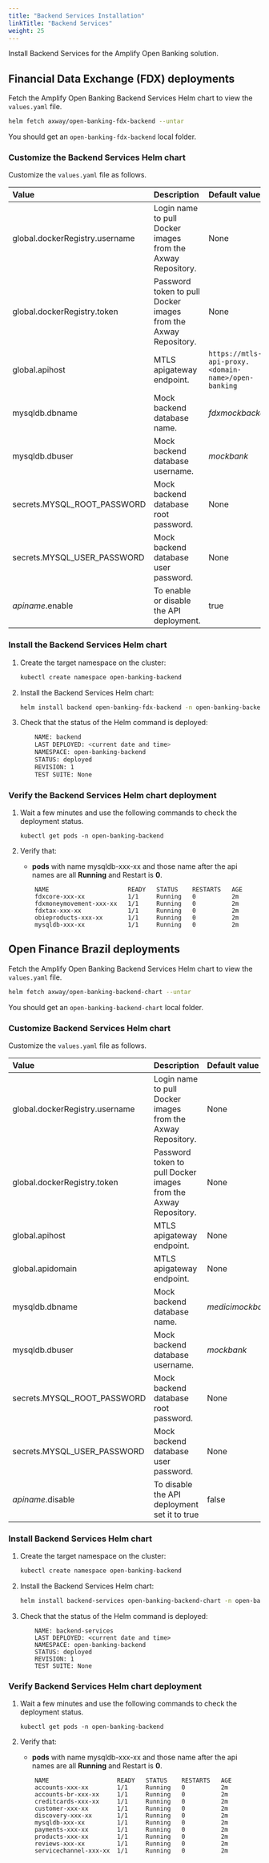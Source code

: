 ```yaml
---
title: "Backend Services Installation"
linkTitle: "Backend Services"
weight: 25
---
```

Install Backend Services for the Amplify Open Banking solution.

## Financial Data Exchange (FDX) deployments

Fetch the Amplify Open Banking Backend Services Helm chart to view the `values.yaml` file.

```bash
helm fetch axway/open-banking-fdx-backend --untar
```

You should get an `open-banking-fdx-backend` local folder.

### Customize the Backend Services Helm chart

Customize the `values.yaml` file as follows.

| Value         | Description                           | Default value  |
|:------------- |:------------------------------------- |:-------------- |
| global.dockerRegistry.username | Login name to pull Docker images from the Axway Repository. | None |
| global.dockerRegistry.token | Password token to pull Docker images from the Axway Repository. | None |
| global.apihost | MTLS apigateway endpoint. | `https://mtls-api-proxy.<domain-name>/open-banking` |
| mysqldb.dbname | Mock backend database name. |  *fdxmockbackend* |
| mysqldb.dbuser | Mock backend database username. |  *mockbank* |
| secrets.MYSQL_ROOT_PASSWORD | Mock backend database root password. | None|
| secrets.MYSQL_USER_PASSWORD | Mock backend database user password. | None |
| *apiname*.enable | To enable or disable the API deployment. | true |

### Install the Backend Services Helm chart

1. Create the target namespace on the cluster:

   ```bash
   kubectl create namespace open-banking-backend
   ```

2. Install the Backend Services Helm chart:

   ```bash
   helm install backend open-banking-fdx-backend -n open-banking-backend
   ```

3. Check that the status of the Helm command is deployed:

   ```bash
       NAME: backend
       LAST DEPLOYED: <current date and time>
       NAMESPACE: open-banking-backend
       STATUS: deployed
       REVISION: 1 
       TEST SUITE: None
   ```

### Verify the Backend Services Helm chart deployment

1. Wait a few minutes and use the following commands to check the deployment status.

   ```
   kubectl get pods -n open-banking-backend
   ```

2. Verify that:

   * **pods** with name mysqldb-xxx-xx and those name after the api names are all **Running** and Restart is **0**.

   ```
       NAME                      READY   STATUS    RESTARTS   AGE
       fdxcore-xxx-xx            1/1     Running   0          2m
       fdxmoneymovement-xxx-xx   1/1     Running   0          2m
       fdxtax-xxx-xx             1/1     Running   0          2m
       obieproducts-xxx-xx       1/1     Running   0          2m
       mysqldb-xxx-xx            1/1     Running   0          2m
   ```

## Open Finance Brazil deployments

Fetch the Amplify Open Banking Backend Services Helm chart to view the `values.yaml` file.

```bash
helm fetch axway/open-banking-backend-chart --untar
```

You should get an `open-banking-backend-chart` local folder.

### Customize Backend Services Helm chart

Customize the `values.yaml` file as follows.

| Value         | Description                           | Default value  |
|:------------- |:------------------------------------- |:-------------- |
| global.dockerRegistry.username | Login name to pull Docker images from the Axway Repository. | None |
| global.dockerRegistry.token | Password token to pull Docker images from the Axway Repository. | None |
| global.apihost | MTLS apigateway endpoint. | None |
| global.apidomain | MTLS apigateway endpoint. | None |
| mysqldb.dbname | Mock backend database name. |  *medicimockbackend* |
| mysqldb.dbuser | Mock backend database username. |  *mockbank* |
| secrets.MYSQL_ROOT_PASSWORD | Mock backend database root password. | None|
| secrets.MYSQL_USER_PASSWORD | Mock backend database user password. | None |
| *apiname*.disable | To disable the API deployment set it to true | false |

### Install Backend Services Helm chart

1. Create the target namespace on the cluster:

   ```bash
   kubectl create namespace open-banking-backend
   ```

2. Install the Backend Services Helm chart:

   ```bash
   helm install backend-services open-banking-backend-chart -n open-banking-backend
   ```

3. Check that the status of the Helm command is deployed:

   ```
       NAME: backend-services
       LAST DEPLOYED: <current date and time>
       NAMESPACE: open-banking-backend
       STATUS: deployed
       REVISION: 1 
       TEST SUITE: None
   ```

### Verify Backend Services Helm chart deployment

1. Wait a few minutes and use the following commands to check the deployment status.

   ```
   kubectl get pods -n open-banking-backend
   ```

2. Verify that:

   * **pods** with name mysqldb-xxx-xx and those name after the api names are all **Running** and Restart is **0**.

   ```
       NAME                   READY   STATUS    RESTARTS   AGE
       accounts-xxx-xx        1/1     Running   0          2m
       accounts-br-xxx-xx     1/1     Running   0          2m
       creditcards-xxx-xx     1/1     Running   0          2m
       customer-xxx-xx        1/1     Running   0          2m
       discovery-xxx-xx       1/1     Running   0          2m
       mysqldb-xxx-xx         1/1     Running   0          2m
       payments-xxx-xx        1/1     Running   0          2m
       products-xxx-xx        1/1     Running   0          2m
       reviews-xxx-xx         1/1     Running   0          2m
       servicechannel-xxx-xx  1/1     Running   0          2m
   ```
